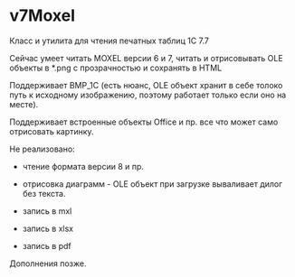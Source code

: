 # v7Moxel

Класс и утилита для чтения печатных таблиц 1C 7.7

Сейчас умеет читать MOXEL версии 6 и 7, читать и отрисовывать OLE объекты в *.png с прозрачностью и сохранять в HTML

Поддерживает BMP_1C (есть нюанс, OLE объект хранит в себе толоко путь к исходному изображению, поэтому работает только если оно на месте).

Поддерживает встроенные объекты Office и пр. все что может само отрисовать картинку.

Не реализовано:
- чтение формата версии 8 и пр.
- отрисовка диаграмм - OLE объект при загрузке вываливает дилог без текста.

- запись в mxl
- запись в xlsx
- запись в pdf

Дополнения позже.
